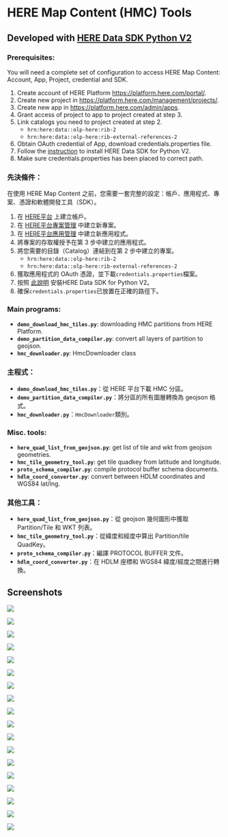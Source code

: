 # HERE Map Content (HMC) Tools
## Developed with [HERE Data SDK Python V2](https://www.here.com/docs/bundle/data-sdk-for-python-developer-guide-v2/page/README.html)

### Prerequisites:

You will need a complete set of configuration to access HERE Map Content: Account, App, Project, credential and SDK.

1. Create account of HERE Platform https://platform.here.com/portal/.
2. Create new project in https://platform.here.com/management/projects/.
3. Create new app in https://platform.here.com/admin/apps.
4. Grant access of project to app to project created at step 3.
5. Link catalogs you need to project created at step 2.
   * `hrn:here:data::olp-here:rib-2`
   * `hrn:here:data::olp-here:rib-external-references-2`
6. Obtain OAuth credential of App, download credentials.properties file.
7. Follow the [instruction](https://www.here.com/docs/bundle/data-sdk-for-python-developer-guide-v2/page/topics/install.html) to install HERE Data SDK for Python V2.
8. Make sure credentials.properties has been placed to correct path.

### 先決條件：

在使用 HERE Map Content 之前，您需要一套完整的設定：帳戶、應用程式、專案、憑證和軟體開發工具（SDK）。

1. 在 [HERE平台](https://platform.here.com/portal/) 上建立帳戶。
2. 在 [HERE平台專案管理](https://platform.here.com/management/projects/) 中建立新專案。
3. 在 [HERE平台應用管理](https://platform.here.com/admin/apps) 中建立新應用程式。
4. 將專案的存取權授予在第 3 步中建立的應用程式。
5. 將您需要的目錄（Catalog）連結到在第 2 步中建立的專案。
   - `hrn:here:data::olp-here:rib-2`
   - `hrn:here:data::olp-here:rib-external-references-2`
6. 獲取應用程式的 OAuth 憑證，並下載`credentials.properties`檔案。
7. 按照 [此說明](https://www.here.com/docs/bundle/data-sdk-for-python-developer-guide-v2/page/topics/install.html) 安裝HERE Data SDK for Python V2。
8. 確保`credentials.properties`已放置在正確的路徑下。

### Main programs:

* **`demo_download_hmc_tiles.py`**: downloading HMC partitions from HERE Platform.
* **`demo_partition_data_compiler.py`**: convert all layers of partition to geojson.
* **`hmc_downloader.py`**: HmcDownloader class

### 主程式：

- **`demo_download_hmc_tiles.py`**：從 HERE 平台下載 HMC 分區。
- **`demo_partition_data_compiler.py`**：將分區的所有圖層轉換為 geojson 格式。
- **`hmc_downloader.py`**：`HmcDownloader`類別。

### Misc. tools:

* **`here_quad_list_from_geojson.py`**: get list of tile and wkt from geojson geometries.
* **`hmc_tile_geometry_tool.py`**: get tile quadkey from latitude and longitude.
* **`proto_schema_compiler.py`**: compile protocol buffer schema documents.
* **`hdlm_coord_converter.py`**: convert between HDLM coordinates and WGS84 lat/lng.

### 其他工具：

* **`here_quad_list_from_geojson.py`**：從 geojson 幾何圖形中獲取 Partition/Tile 和 WKT 列表。
* **`hmc_tile_geometry_tool.py`**：從緯度和經度中算出 Partition/tile QuadKey。
* **`proto_schema_compiler.py`**：編譯 PROTOCOL BUFFER 文件。
* **`hdlm_coord_converter.py`**：在 HDLM 座標和 WGS84 緯度/經度之間進行轉換。

## Screenshots

![](https://i.imgur.com/dtDWMHl.png)

![](https://i.imgur.com/zolDmWJ.png)

![](https://i.imgur.com/PRP23vk.png)

![](https://i.imgur.com/MmmZtOv.png)

![](https://i.imgur.com/vPvITdB.png)

![](https://i.imgur.com/7EFdYm6.jpeg)

![](https://i.imgur.com/99KpolE.jpeg)

![](https://i.imgur.com/1L8Z2oi.png)

![](https://i.imgur.com/zmDPu7v.jpeg)

![](https://i.imgur.com/C5pZHrY.jpeg)

![](https://i.imgur.com/N9cNU7o.jpeg)

![](https://i.imgur.com/VY7Wj1t.jpeg)

![](https://i.imgur.com/rWWKf5l.jpeg)

![](https://i.imgur.com/1R4JuJS.jpeg)

![](https://i.imgur.com/bWKH77R.jpeg)

![](https://i.imgur.com/1wmeRuj.jpeg)

![](https://i.imgur.com/3fFwMQx.jpeg)

![](https://i.imgur.com/Ers08wq.jpeg)